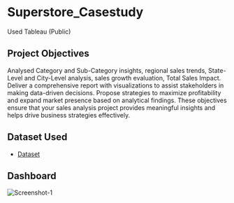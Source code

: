 # Superstore_Casestudy
Used Tableau (Public)
## Project Objectives
Analysed Category and Sub-Category insights, regional sales trends, State-Level and City-Level analysis, sales growth evaluation, Total Sales Impact. 
Deliver a comprehensive report with visualizations to assist stakeholders in making data-driven decisions. Propose strategies to maximize profitability and expand market presence based on analytical findings.
These objectives ensure that your sales analysis project provides meaningful insights and helps drive business strategies effectively.
## Dataset Used
- <a href="https://github.com/Vrushali5653/Superstore_Casestudy/blob/main/Superstore_Casestudy/Load%20data%20from%20Excel-%20Superstore.xls">Dataset</a>
## Dashboard
![Screenshot-1](https://github.com/user-attachments/assets/48ff0500-b150-494d-ba2b-b8ed4b92419c)

